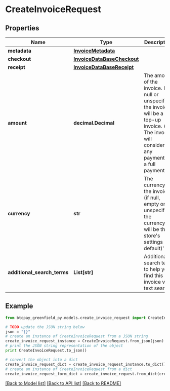 # CreateInvoiceRequest


## Properties
Name | Type | Description | Notes
------------ | ------------- | ------------- | -------------
**metadata** | [**InvoiceMetadata**](InvoiceMetadata.md) |  | [optional] 
**checkout** | [**InvoiceDataBaseCheckout**](InvoiceDataBaseCheckout.md) |  | [optional] 
**receipt** | [**InvoiceDataBaseReceipt**](InvoiceDataBaseReceipt.md) |  | [optional] 
**amount** | **decimal.Decimal** | The amount of the invoice. If null or unspecified, the invoice will be a top-up invoice. (ie. The invoice will consider any payment as a full payment) | [optional] 
**currency** | **str** | The currency of the invoice (if null, empty or unspecified, the currency will be the store&#39;s settings default)&#39; | [optional] 
**additional_search_terms** | **List[str]** | Additional search term to help you find this invoice via text search | [optional] 

## Example

```python
from btcpay_greenfield_py.models.create_invoice_request import CreateInvoiceRequest

# TODO update the JSON string below
json = "{}"
# create an instance of CreateInvoiceRequest from a JSON string
create_invoice_request_instance = CreateInvoiceRequest.from_json(json)
# print the JSON string representation of the object
print CreateInvoiceRequest.to_json()

# convert the object into a dict
create_invoice_request_dict = create_invoice_request_instance.to_dict()
# create an instance of CreateInvoiceRequest from a dict
create_invoice_request_form_dict = create_invoice_request.from_dict(create_invoice_request_dict)
```
[[Back to Model list]](../README.md#documentation-for-models) [[Back to API list]](../README.md#documentation-for-api-endpoints) [[Back to README]](../README.md)


